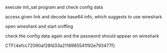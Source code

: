execute init_sat program and check config data

access given link and decode base64 info, which suggests to use wireshark

open wireshark and start sniffing

check the config data again and the password should appear on wireshark

CTF{4efcc72090af28fd33a2118985541f92e793477f}